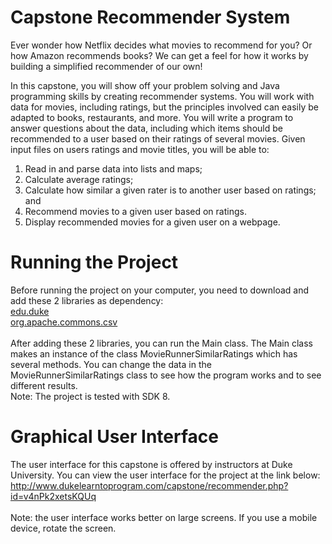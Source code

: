 # Capstone Recommender System
Ever wonder how Netflix decides what movies to recommend for you? Or how Amazon recommends books? We can get a feel for how it works by building a simplified recommender of our own!

In this capstone, you will show off your problem solving and Java programming skills by creating recommender systems. You will work with data for movies, including ratings, but the principles involved can easily be adapted to books, restaurants, and more. You will write a program to answer questions about the data, including which items should be recommended to a user based on their ratings of several movies. Given input files on users ratings and movie titles, you will be able to:

1. Read in and parse data into lists and maps;
2. Calculate average ratings;
3. Calculate how similar a given rater is to another user based on ratings; and
4. Recommend movies to a given user based on ratings. 
5. Display recommended movies for a given user on a webpage.

# Running the Project
Before running the project on your computer, you need to download and add these 2 libraries as dependency:<br/>
[edu.duke](http://www.dukelearntoprogram.com/downloads/archives/courserajava.jar)<br/>
[org.apache.commons.csv](http://www.dukelearntoprogram.com/downloads/archives/apache-csv.jar)<br/>
<br/>
After adding these 2 libraries, you can run the Main class. The Main class makes an instance of the class MovieRunnerSimilarRatings
which has several methods. You can change the data in the MovieRunnerSimilarRatings class to see how the program
works and to see different results.
<br/>
Note: The project is tested with SDK 8.

# Graphical User Interface
The user interface for this capstone is offered by instructors at Duke University. You can view the user interface for the project at the link below:<br/>
http://www.dukelearntoprogram.com/capstone/recommender.php?id=v4nPk2xetsKQUq<br/>
<br/>
Note: the user interface works better on large screens. If you use a mobile device, rotate the screen.
